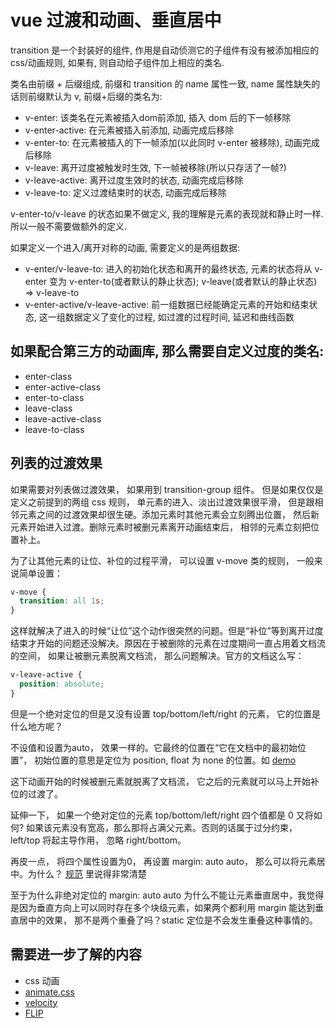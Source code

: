 # vue 过渡和动画、垂直居中

transition 是一个封装好的组件, 作用是自动侦测它的子组件有没有被添加相应的 css/动画规则, 如果有, 则自动给子组件加上相应的类名.

类名由前缀 + 后缀组成, 前缀和 transition 的 name 属性一致, name 属性缺失的话则前缀默认为 v, 前缀+后缀的类名为:

- v-enter: 该类名在元素被插入dom前添加, 插入 dom 后的下一帧移除
- v-enter-active: 在元素被插入前添加, 动画完成后移除
- v-enter-to: 在元素被插入的下一帧添加(以此同时 v-enter 被移除), 动画完成后移除
- v-leave: 离开过度被触发时生效, 下一帧被移除(所以只存活了一帧?)
- v-leave-active: 离开过度生效时的状态, 动画完成后移除
- v-leave-to: 定义过渡结束时的状态, 动画完成后移除

v-enter-to/v-leave 的状态如果不做定义, 我的理解是元素的表现就和静止时一样. 所以一般不需要做额外的定义.

如果定义一个进入/离开对称的动画, 需要定义的是两组数据:
- v-enter/v-leave-to: 进入的初始化状态和离开的最终状态, 元素的状态将从 v-enter 变为 v-enter-to(或者默认的静止状态); v-leave(或者默认的静止状态) => v-leave-to
- v-enter-active/v-leave-active: 前一组数据已经能确定元素的开始和结束状态, 这一组数据定义了变化的过程, 如过渡的过程时间, 延迟和曲线函数


## 如果配合第三方的动画库, 那么需要自定义过度的类名:

- enter-class
- enter-active-class
- enter-to-class
- leave-class
- leave-active-class
- leave-to-class


## 列表的过渡效果

如果需要对列表做过渡效果， 如果用到 transition-group 组件。 但是如果仅仅是定义之前提到的两组 css 规则， 单元素的进入、淡出过渡效果很平滑， 但是跟相邻元素之间的过渡效果却很生硬。添加元素时其他元素会立刻腾出位置， 然后新元素开始进入过渡。删除元素时被删元素离开动画结束后， 相邻的元素立刻把位置补上。

为了让其他元素的让位、补位的过程平滑， 可以设置 v-move 类的规则， 一般来说简单设置：

```css
v-move {
  transition: all 1s;
}
```

这样就解决了进入的时候“让位”这个动作很突然的问题。但是“补位”等到离开过度结束才开始的问题还没解决。原因在于被删除的元素在过度期间一直占用着文档流的空间， 如果让被删元素脱离文档流， 那么问题解决。官方的文档这么写：

```css
v-leave-active {
  position: absolute;
}
```

但是一个绝对定位的但是又没有设置 top/bottom/left/right 的元素， 它的位置是什么地方呢？


不设值和设置为auto， 效果一样的。它最终的位置在“它在文档中的最初始位置”， 初始位置的意思是定位为 position, float 为 none 的位置。如 [demo](https://codepen.io/icymind/pen/bMmQEz)  

这下动画开始的时候被删元素就脱离了文档流， 它之后的元素就可以马上开始补位的过渡了。


延伸一下， 如果一个绝对定位的元素 top/bottom/left/right 四个值都是 0 又将如何? 如果该元素没有宽高，那么那将占满父元素。否则的话属于过分约束， left/top 将起主导作用， 忽略 right/bottom。

再皮一点， 将四个属性设置为0， 再设置 margin: auto auto， 那么可以将元素居中。为什么？ [规范](https://www.w3.org/TR/css-position-3/#size-and-position-details) 里说得非常清楚

至于为什么非绝对定位的 margin: auto auto 为什么不能让元素垂直居中，我觉得是因为垂直方向上可以同时存在多个块级元素，如果两个都利用 margin 能达到垂直居中的效果， 那不是两个重叠了吗？static 定位是不会发生重叠这种事情的。

## 需要进一步了解的内容

- css 动画
- [animate.css](https://daneden.github.io/animate.css/)
- [velocity](http://velocityjs.org/)
- [FLIP](https://aerotwist.com/blog/flip-your-animations/)
